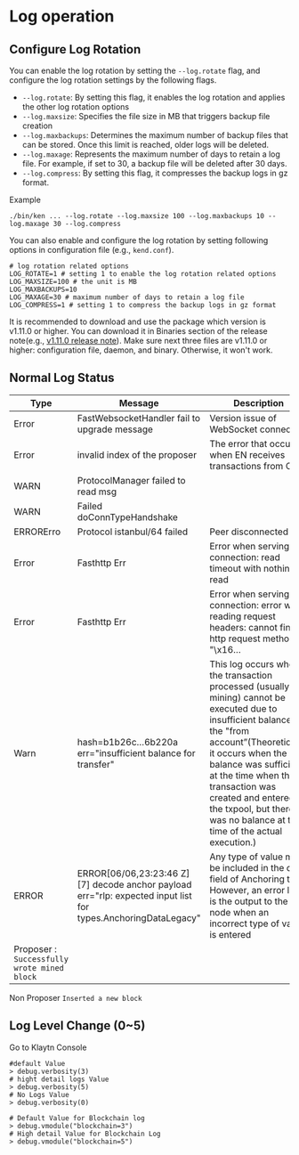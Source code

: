 # Log operation

## Configure Log Rotation

You can enable the log rotation by setting the `--log.rotate` flag, and configure the log rotation settings by the following flags.

- `--log.rotate`: By setting this flag, it enables the log rotation and applies the other log rotation options
- `--log.maxsize`: Specifies the file size in MB that triggers backup file creation
- `--log.maxbackups`: Determines the maximum number of backup files that can be stored. Once this limit is reached, older logs will be deleted.
- `--log.maxage`: Represents the maximum number of days to retain a log file. For example, if set to 30, a backup file will be deleted after 30 days.
- `--log.compress`: By setting this flag, it compresses the backup logs in gz format.

Example

```
./bin/ken ... --log.rotate --log.maxsize 100 --log.maxbackups 10 --log.maxage 30 --log.compress
```

You can also enable and configure the log rotation by setting following options in configuration file (e.g., `kend.conf`).

```
# log rotation related options
LOG_ROTATE=1 # setting 1 to enable the log rotation related options
LOG_MAXSIZE=100 # the unit is MB
LOG_MAXBACKUPS=10
LOG_MAXAGE=30 # maximum number of days to retain a log file
LOG_COMPRESS=1 # setting 1 to compress the backup logs in gz format
```

It is recommended to download and use the package which version is v1.11.0 or higher. You can download it in Binaries section of the release note(e.g., [v1.11.0 release note](https://github.com/klaytn/klaytn/releases/tag/v1.11.0)). Make sure next three files are v1.11.0 or higher: configuration file, daemon, and binary. Otherwise, it won't work.

## Normal Log Status

| Type                                                        | Message                                                                                                                                                                                                                                                                                | Description                                                                                                                                                                                                                                                                                                                                                                             |     |
| ----------------------------------------------------------- | -------------------------------------------------------------------------------------------------------------------------------------------------------------------------------------------------------------------------------------------------------------------------------------- | --------------------------------------------------------------------------------------------------------------------------------------------------------------------------------------------------------------------------------------------------------------------------------------------------------------------------------------------------------------------------------------- | --- |
| Error                                                       | FastWebsocketHandler fail to upgrade message                                                                                                                                                                                                                                           | Version issue of WebSocket connection                                                                                                                                                                                                                                                                                                                                                   | low |
| Error                                                       | invalid index of the proposer                                                                                                                                                                                                                                                          | The error that occurs when EN receives transactions from CN                                                                                                                                                                                                                                                                                                                             | low |
| WARN                                                        | ProtocolManager failed to read msg                                                                                                                                                                                                                                                     |                                                                                                                                                                                                                                                                                                                                                                                         | low |
| WARN                                                        | Failed doConnTypeHandshake                                                                                                                                                                                                                                                             |                                                                                                                                                                                                                                                                                                                                                                                         | low |
| ERRORErro                                                   | Protocol istanbul/64 failed                                                                                                                                                                                                                                                            | Peer disconnected                                                                                                                                                                                                                                                                                                                                                                       | low |
| Error                                                       | Fasthttp Err                                                                                                                                                                                                                                                                           | Error when serving connection: read timeout with nothing read                                                                                                                                                                                                                                                                                                           | low |
| Error                                                       | Fasthttp Err                                                                                                                                                                                                                                                                           | Error when serving connection: error when reading request headers: cannot find http request method in "\x16…                                                                                                                                                                                                                                            | low |
| Warn                                                        | hash=b1b26c…6b220a err="insufficient balance for transfer"                                                                                                                                                                                                                             | This log occurs when the transaction processed (usually mining) cannot be executed due to insufficient balance in the "from account”(Theoretically, it occurs when the balance was sufficient at the time when the transaction was created and entered the txpool, but there was no balance at the time of the actual execution.) | low |
| ERROR                                                       | ERROR[06/06,23:23:46 Z] [7] decode anchor payload err="rlp: expected input list for types.AnchoringDataLegacy" | Any type of value may be included in the data field of Anchoring tx. However, an error log is the output to the node when an incorrect type of value is entered                                                                                                                                                                                                         |     |
| Proposer : `Successfully wrote mined block` |                                                                                                                                                                                                                                                                                        |                                                                                                                                                                                                                                                                                                                                                                                         |     |

Non Proposer `Inserted a new block`

## Log Level Change (0\~5)

Go to Klaytn Console

```
#default Value
> debug.verbosity(3)
# hight detail logs Value
> debug.verbosity(5)
# No Logs Value
> debug.verbosity(0)

# Default Value for Blockchain log
> debug.vmodule("blockchain=3")
# High detail Value for Blockchain Log
> debug.vmodule("blockchain=5")

```
